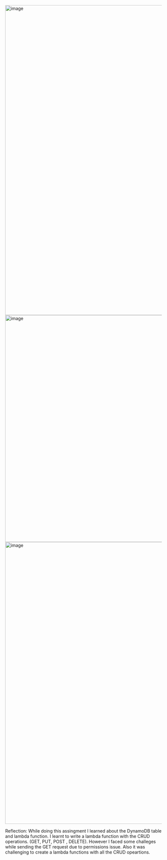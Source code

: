 <img width="1582" height="993" alt="image" src="https://github.com/user-attachments/assets/c86addeb-9231-494f-bd53-b71be3cf0d45" />
<img width="1915" height="727" alt="image" src="https://github.com/user-attachments/assets/4dca3ca5-934e-41dd-beb8-6c12b37c3742" />
<img width="1902" height="903" alt="image" src="https://github.com/user-attachments/assets/c6d1d1a1-c54f-4863-bf01-6fc49edfc3f9" />

Reflection: While doing this assingment I learned about the DynamoDB table and lambda function. I learnt to write a lambda function with the CRUD operations. (GET, PUT, POST , DELETE). However I faced some challeges while sending the GET request due to permissions issue.
Also it was challenging to create a lambda functions with all the CRUD opeartions.
